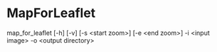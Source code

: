 # MapForLeaflet

map_for_leaflet [-h] [-v] [-s &lt;start zoom&gt;] [-e &lt;end zoom&gt;] -i &lt;input image&gt; -o &lt;output directory&gt;

